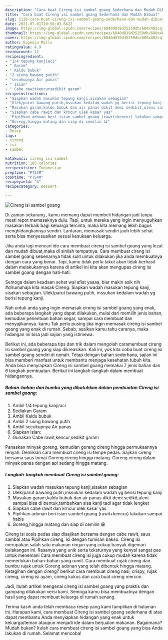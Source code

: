```yaml
---
description: "Cara buat Cireng isi sambel goang Sederhana dan Mudah Dibuat"
title: "Cara buat Cireng isi sambel goang Sederhana dan Mudah Dibuat"
slug: 1118-cara-buat-cireng-isi-sambel-goang-sederhana-dan-mudah-dibuat
date: 2021-07-01T20:56:03.662Z
image: https://img-global.cpcdn.com/recipes/6840d819d35259db/680x482cq70/cireng-isi-sambel-goang-foto-resep-utama.jpg
thumbnail: https://img-global.cpcdn.com/recipes/6840d819d35259db/680x482cq70/cireng-isi-sambel-goang-foto-resep-utama.jpg
cover: https://img-global.cpcdn.com/recipes/6840d819d35259db/680x482cq70/cireng-isi-sambel-goang-foto-resep-utama.jpg
author: Eugenia Mills
ratingvalue: 4.9
reviewcount: 12
recipeingredient:
- "1/4 tepung kanjiaci"
- " Garam"
- " Kaldu bubuk"
- "2 siung bawang putih"
- "secukupnya Air panas"
- " Isian"
- " Cabe rawitkencursedikit garam"
recipeinstructions:
- "Siapkan wadah masukan tepung kanji,sisakan sebagian"
- "Ulek/parut bawang putih,mssukan kedalam wadah yg berisi tepung kanji"
- "Masukan garam,kaldu bubuk dan air panas dikit demi sedikit,uleni sampai bisa di bentuk,tambahkan sisa kanji tadi agar tidak lengket"
- "Siapkan cabe rawit dan krncur ulek kasar yas"
- "Pipihkan adonan beri isian sambel goang (rawit+kencur) lakukan sampai habis"
- "Goreng,hingga matang dan siap di cemilin 😀"
categories:
- Resep
tags:
- cireng
- isi
- sambel

katakunci: cireng isi sambel 
nutrition: 185 calories
recipecuisine: Indonesian
preptime: "PT32M"
cooktime: "PT54M"
recipeyield: "3"
recipecategory: Dessert

---
```



![Cireng isi sambel goang](https://img-global.cpcdn.com/recipes/6840d819d35259db/680x482cq70/cireng-isi-sambel-goang-foto-resep-utama.jpg)

Di zaman  sekarang , kamu memang dapat membeli hidangan jadi tanpa mesti repot memasaknya dulu. Tapi, untuk mereka yang ingin menyuguhkan masakan terbaik bagi keluarga tercinta, maka kita memang lebih bagus menghidangkannya sendiri. Lantaran, memasak sendiri jauh lebih sehat serta bisa menyesuaikan sesuai kesukaan keluarga.

Jika anda lagi mencari ide cara membuat cireng isi sambel goang yang lezat dan mudah dibuat,maka di sinilah tempatnya. Cara membuat cireng isi sambel goang  sebenarnya tidak sulit untuk dilakukan jika anda membuatnya dengan cara yang benar. Tapi, kamu tidak perlu takut akan tidak berhasil dalam melakukannya 
karena di artikel ini kita akan mengupas cireng isi sambel goang dengan hati-hati.  

Semoga dalam keadaan sehat wal afiat yaaaa, biar makin asik nih #dirumahaja kita masak Cireng. Siapkan wadah masukan tepung kanji, sisakan sebagian. Ulek/parut bawang putih, mssukan kedalam wadah yg berisi tepung kanji.

Nah untuk anda yang ingin memasak cireng isi sambel goang yang enak, ada beberapa langkah yang dapat dilakukan, mulai dari memilih jenis bahan, kemudian penentuan bahan segar, sampai cara membuat dan menyajikannya. kamu Tak perlu pusing jika ingin memasak cireng isi sambel goang yang enak di rumah. Sebab, asalkan kamu  tahu caranya, maka hidangan ini bisa jadi sajian yang istimewa.

Berikut ini, ada beberapa tips dan trik dalam mengolah caramembuat cireng isi sambel goang yang siap dikreasikan. Kali ini, yuk kita coba buat cireng isi sambel goang sendiri di rumah. Tetap dengan bahan sederhana, sajian ini bisa memberi manfaat untuk membantu menjaga kesehatan tubuh kita. Anda bisa menyiapkan Cireng isi sambel goang memakai 7 jenis bahan dan 6 langkah pembuatan. Berikut ini langkah-langkah dalam membuat hidangannya.

<!--inarticleads1-->

##### Bahan-bahan dan bumbu yang dibutuhkan dalam pembuatan Cireng isi sambel goang:

1. Ambil 1/4 tepung kanji/aci
1. Sediakan  Garam
1. Ambil  Kaldu bubuk
1. Ambil 2 siung bawang putih
1. Ambil secukupnya Air panas
1. Siapkan  Isian:
1. Gunakan  Cabe rawit,kencur,sedikit garam


Panaskan minyak goreng, kemudian goreng cireng hingga permukaannya renyah. Demikian cara membuat cireng isi tempe pedas. Sajikan cireng bersama saus tomat Goreng cireng hingga matang. Goreng cireng dalam minyak panas dengan api sedang hingga matang. 

<!--inarticleads2-->

##### Langkah-langkah membuat Cireng isi sambel goang:

1. Siapkan wadah masukan tepung kanji,sisakan sebagian
1. Ulek/parut bawang putih,mssukan kedalam wadah yg berisi tepung kanji
1. Masukan garam,kaldu bubuk dan air panas dikit demi sedikit,uleni sampai bisa di bentuk,tambahkan sisa kanji tadi agar tidak lengket
1. Siapkan cabe rawit dan krncur ulek kasar yas
1. Pipihkan adonan beri isian sambel goang (rawit+kencur) lakukan sampai habis
1. Goreng,hingga matang dan siap di cemilin 😀


Cireng isi sosis pedas siap disajikan bersama dengan cabe rawit, saus sambal atau Pipihkan cireng, isi dengan tumisan bakso. Cireng isi merupakan salah satu makanan ringan yang cukup banyak digemari belakangan ini. Rasanya yang unik serta teksturnya yang kenyal sangat pas untuk menemani Cara membuat cireng isi juga cukup mudah karena tidak memerlukan bahan-bahan yang rumit. Cara membuat rujak cireng dan bumbu rujak untuk Goreng adonan yang telah dibentuk hingga matang. Ketagihan dengan cireng? berikut cara membuat cireng nasi, crispy, rujak cireng, cireng isi ayam, cireng kukus dan cara buat cireng mercon. 

Jadi, itulah artikel mengenai  cireng isi sambel goang  yang praktis dan gampang dilakukan versi kami. Semoga kamu bisa membuatnya dengan hasil yang dapat membuat keluarga di rumah senang. 

Terima kasih anda telah membaca resep yang kami tampilkan di halaman ini. Harapan kami, cara membuat  Cireng isi sambel goang sederhana di atas dapat membantu Anda menyiapkan hidangan yang enak untuk keluarga/teman ataupun menjadi ide dalam berjualan makanan. Bagaimana? Mudah bukan? Itulah cara membuat cireng isi sambel goang yang bisa Anda lakukan di rumah. Selamat mencoba!

